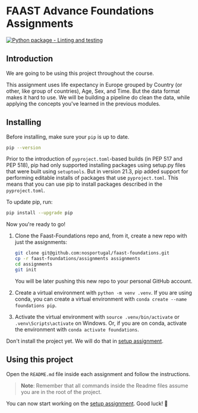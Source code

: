 # FAAST Advance Foundations Assignments
[![Python package - Linting and testing](https://github.com/pedromdsduarte/faast-assignments/actions/workflows/python-package.yml/badge.svg?branch=ci)](https://github.com/pedromdsduarte/faast-assignments/actions/workflows/python-package.yml)

## Introduction

We are going to be using this project throughout the course.

This assignment uses life expectancy in Europe grouped by Country (or other, like group of countries), Age, Sex, and Time. But the data format makes it hard to use. We will be building a pipeline do clean the data, while applying the concepts you've learned in the previous modules.

## Installing

Before installing, make sure your `pip` is up to date.

```bash
pip --version
```

Prior to the introduction of `pyproject.toml`-based builds (in PEP 517 and PEP 518), pip had only supported installing packages using setup.py files that were built using `setuptools`. But in version 21.3, pip added support for performing editable installs of packages that use `pyproject.toml`. This means that you can use pip to install packages described in the `pyproject.toml`.

To update pip, run:

```bash
pip install --upgrade pip
```

Now you're ready to go!

1. Clone the Faast-Foundations repo and, from it, create a new repo with just the assignments:

    ```bash
    git clone git@github.com:nosportugal/faast-foundations.git
    cp -r faast-foundations/assignments assignments
    cd assignments
    git init
    ```

    You will be later pushing this new repo to your personal GitHub account.

2. Create a virtual environment with `python -m venv .venv`. If you are using conda, you can create a virtual environment with `conda create --name foundations pip`.
3. Activate the virtual environment with `source .venv/bin/activate` or `.venv\Scripts\activate` on Windows. Or, if you are on conda, activate the environment with `conda activate foundations`.

Don't install the project yet. We will do that in [setup assignment](./assignment_0/README.md).

## Using this project

Open the `README.md` file inside each assignment and follow the instructions.

> **Note**: Remember that all commands inside the Readme files assume you are in the root of the project.

You can now start working on the [setup assignment](./assignment_0/README.md). Good luck! 🚀
